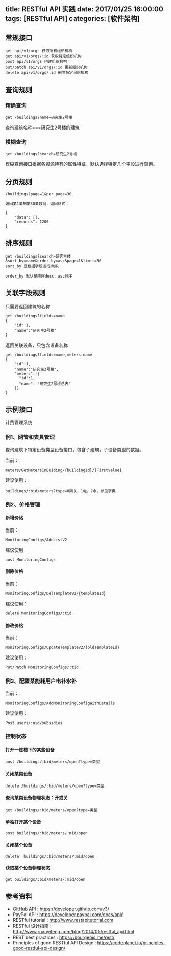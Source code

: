 title: RESTful API 实践
date: 2017/01/25 16:00:00
tags: [RESTful API]
categories: [软件架构]
---
## 常规接口
```
get api/v1/orgs 获取所有组织机构
get api/v1/orgs/:id 获取特定组织机构
post api/v1/orgs 创建组织机构
put/patch api/v1/orgs/:id 更新组织机构
delete api/v1/orgs/:id 删除特定组织机构
```
## 查询规则
### 精确查询
```
get /buildings?name=研究生2号楼 
```
查询建筑名称===研究生2号楼的建筑
### 模糊查询
```
get /buildings?search=研究生2号楼
```
模糊查询接口根据各资源特有的属性特征，默认选择特定几个字段进行查询。
<!--more-->
## 分页规则
```
/buildings?page=1&per_page=30

返回第1条到第30条数据，返回格式：

{
    "data": [],
    "records": 1200
}
```
## 排序规则
```
get /buildings?search=研究生楼&sort_by=name&order_by=asc&page=1&limit=30
sort_by 是根据字段进行排序，

order_by 默认是降序desc，asc升序
```
## 关联字段规则

只需要返回建筑的名称
```
get /buildings?fields=name
{
    "id":1,
    "name":"研究生2号楼"
}
```
返回关联设备，只包含设备名称
```
get /buildings?fields=name,meters.name
{
    "id":1,
    "name":"研究生2号楼",
    "meters":[{
      "id":1,
      "name": "研究生2号楼总表"
    }]
}
```
## 示例接口

计费管理系统

### 例1、网管和表具管理

查询建筑下特定设备类型设备接口，包含子建筑，子设备类型的数据。

当前：
```
meters/GetMetersInBuiding/{buildingId}/{FirstValue}
```
建议使用：
```
buildings/:bid/meters?type=0网关，1电，2水，参见字典
```
### 例2、价格管理

#### 新增价格

当前：
```
MonitoringConfigs/AddListV2
```
建议使用
```
post MonitoringConfigs
```
#### 删除价格

当前：
```
MonitoringConfigs/DelTemplateV2/{templateId}
```
建议使用：
```
delete MonitoringConfigs/:tid
```
#### 修改价格

当前：
```
MonitoringConfigs/UpdateTemplateV2/{oldTemplateId}
```
建议使用：
```
Put/Patch MonitoringConfigs/:tid
```
### 例3、配置某能耗用户电补水补

当前：
```
MonitoringConfigs/AddMonitoringConfigWithDetails
```
建议使用：
```
Post users/:uid/subsidies
```
### 控制状态

#### 打开一栋楼下的某些设备
```
post /buildings/:bid/meters/open?type=类型
```
#### 关闭某类设备
```
delete /buildings/:bid/meters/open?type=类型
```
#### 查询某类设备物理状态：开或关
```
get /buildings/:bid/meters/open?type=类型
```
#### 单独打开某个设备
```
post buildings/:bid/meters/:mid/open
```
#### 关闭某个设备
```
delete  buildings/:bid/meters/:mid/open
```
#### 获取某个设备物理状态
```
get buildings/:bid/meters/:mid/open
```
## 参考资料

 * GitHub API : https://developer.github.com/v3/
 * PayPal API : https://developer.paypal.com/docs/api/
 * RESTful tutorial : http://www.restapitutorial.com
 * RESTful 设计指南 : http://www.ruanyifeng.com/blog/2014/05/restful_api.html 
 * REST best practices : https://bourgeois.me/rest/
 * Principles of good RESTful API Design : https://codeplanet.io/principles-good-restful-api-design/ 